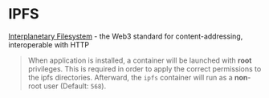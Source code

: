 # IPFS

[Interplanetary Filesystem](https://ipfs.tech) - the Web3 standard for content-addressing, interoperable with HTTP

> When application is installed, a container will be launched with **root** privileges.
> This is required in order to apply the correct permissions to the ipfs directories.
> Afterward, the `ipfs` container will run as a **non**-root user (Default: `568`).
